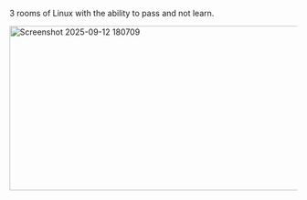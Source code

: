 3 rooms of Linux with the ability to pass and not learn.

<img width="649" height="288" alt="Screenshot 2025-09-12 180709" src="https://github.com/user-attachments/assets/c33389d1-6831-4e4f-8894-77d673d942a3" />
